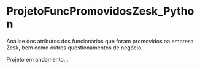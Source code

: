 # ProjetoFuncPromovidosZesk_Python
Análise dos atributos dos funcionários que foram promovidos na empresa Zesk, bem como outros questionamentos de negócio.


Projeto em andamento...
